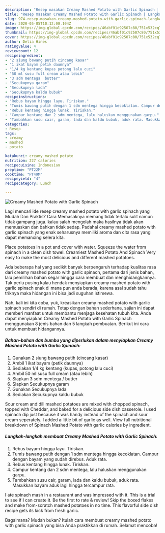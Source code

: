 ```yaml
---
description: "Resep masakan Creamy Mashed Potato with Garlic Spinach | Langkah Membuat Creamy Mashed Potato with Garlic Spinach Yang Bisa Manjain Lidah"
title: "Resep masakan Creamy Mashed Potato with Garlic Spinach | Langkah Membuat Creamy Mashed Potato with Garlic Spinach Yang Bisa Manjain Lidah"
slug: 974-resep-masakan-creamy-mashed-potato-with-garlic-spinach-langkah-membuat-creamy-mashed-potato-with-garlic-spinach-yang-bisa-manjain-lidah
date: 2020-05-05T10:12:00.104Z
image: https://img-global.cpcdn.com/recipes/46abf01c92507c80/751x532cq70/creamy-mashed-potato-with-garlic-spinach-foto-resep-utama.jpg
thumbnail: https://img-global.cpcdn.com/recipes/46abf01c92507c80/751x532cq70/creamy-mashed-potato-with-garlic-spinach-foto-resep-utama.jpg
cover: https://img-global.cpcdn.com/recipes/46abf01c92507c80/751x532cq70/creamy-mashed-potato-with-garlic-spinach-foto-resep-utama.jpg
author: Delia Hines
ratingvalue: 4
reviewcount: 12
recipeingredient:
- "2 siung bawang putih cincang kasar"
- "1 ikat bayam petik daunnya"
- "1/4 kg kentang kupas potong lalu cuci"
- "50 ml susu full cream atau lebih"
- "3 sdm mentega  butter"
- "Secukupnya garam"
- "Secukupnya lada"
- "Secukupnya kaldu bubuk"
recipeinstructions:
- "Rebus bayam hingga layu. Tiriskan."
- "Tumis bawang putih dengan 1 sdm mentega hingga kecoklatan. Campur dengan bayam yang sudah direbus. Aduk rata."
- "Rebus kentang hingga lunak. Tiriskan."
- "Campur kentang dan 2 sdm mentega, lalu haluskan menggunakan garpu."
- "Tambahkan susu cair, garam, lada dan kaldu bubuk, aduk rata. Masukkan bayam aduk lagi hingga tercampur rata."
categories:
- Resep
tags:
- creamy
- mashed
- potato

katakunci: creamy mashed potato 
nutrition: 227 calories
recipecuisine: Indonesian
preptime: "PT22M"
cooktime: "PT49M"
recipeyield: "4"
recipecategory: Lunch

---
```



![Creamy Mashed Potato with Garlic Spinach](https://img-global.cpcdn.com/recipes/46abf01c92507c80/751x532cq70/creamy-mashed-potato-with-garlic-spinach-foto-resep-utama.jpg)

Lagi mencari ide resep creamy mashed potato with garlic spinach yang Mudah Dan Praktis? Cara Memasaknya memang tidak terlalu sulit namun tidak gampang juga. kalau salah mengolah maka hasilnya tidak akan memuaskan dan bahkan tidak sedap. Padahal creamy mashed potato with garlic spinach yang enak seharusnya memiliki aroma dan cita rasa yang dapat memancing selera kita.

Place potatoes in a pot and cover with water. Squeeze the water from spinach in a clean dish towel. Creamiest Mashed Potato And Spinach Very easy to make the most delicious and different mashed potatoes.

Ada beberapa hal yang sedikit banyak berpengaruh terhadap kualitas rasa dari creamy mashed potato with garlic spinach, pertama dari jenis bahan, lalu pemilihan bahan segar hingga cara membuat dan menghidangkannya. Tak perlu pusing kalau hendak menyiapkan creamy mashed potato with garlic spinach enak di mana pun anda berada, karena asal sudah tahu triknya maka hidangan ini bisa jadi suguhan istimewa.


Nah, kali ini kita coba, yuk, kreasikan creamy mashed potato with garlic spinach sendiri di rumah. Tetap dengan bahan sederhana, sajian ini dapat memberi manfaat untuk membantu menjaga kesehatan tubuh kita. Anda dapat menyiapkan Creamy Mashed Potato with Garlic Spinach menggunakan 8 jenis bahan dan 5 langkah pembuatan. Berikut ini cara untuk membuat hidangannya.

<!--inarticleads1-->

##### Bahan-bahan dan bumbu yang diperlukan dalam menyiapkan Creamy Mashed Potato with Garlic Spinach:

1. Gunakan 2 siung bawang putih (cincang kasar)
1. Ambil 1 ikat bayam (petik daunnya)
1. Sediakan 1/4 kg kentang (kupas, potong lalu cuci)
1. Ambil 50 ml susu full cream (atau lebih)
1. Siapkan 3 sdm mentega / butter
1. Siapkan Secukupnya garam
1. Gunakan Secukupnya lada
1. Sediakan Secukupnya kaldu bubuk


Sour cream and dill mashed potatoes are mixed with chopped spinach, topped with Cheddar, and baked for a delicious side dish casserole. I used spinach dip just because it was handy instead of the spinach and sour cream seperately. I added a little bit of garlic as well. View full nutritional breakdown of Spinach Mashed Potato with garlic calories by ingredient. 

<!--inarticleads2-->

##### Langkah-langkah membuat Creamy Mashed Potato with Garlic Spinach:

1. Rebus bayam hingga layu. Tiriskan.
1. Tumis bawang putih dengan 1 sdm mentega hingga kecoklatan. Campur dengan bayam yang sudah direbus. Aduk rata.
1. Rebus kentang hingga lunak. Tiriskan.
1. Campur kentang dan 2 sdm mentega, lalu haluskan menggunakan garpu.
1. Tambahkan susu cair, garam, lada dan kaldu bubuk, aduk rata. Masukkan bayam aduk lagi hingga tercampur rata.


I ate spinach mash in a restaurant and was impressed with it. This is a trial to see if I can create it. Be the first to rate &amp; review! Skip the boxed flakes and make from-scratch mashed potatoes in no time. This flavorful side dish recipe gets its kick from fresh garlic. 

Bagaimana? Mudah bukan? Itulah cara membuat creamy mashed potato with garlic spinach yang bisa Anda praktikkan di rumah. Selamat mencoba!

